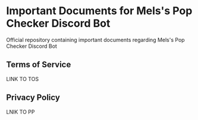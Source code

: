 # Important Documents for Mels's Pop Checker Discord Bot
Official repository containing important documents regarding Mels's Pop Checker Discord Bot

## Terms of Service
LINK TO TOS

## Privacy Policy
LNIK TO PP
